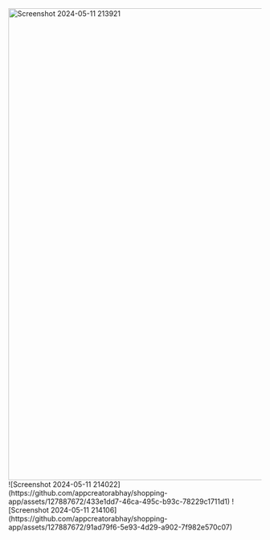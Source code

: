 <img width="938" alt="Screenshot 2024-05-11 213921" src="https://github.com/appcreatorabhay/shopping-app/assets/127887672/ec17bd5b-592a-44ad-aa7d-f060c8ac8808">
![Screenshot 2024-05-11 214022](https://github.com/appcreatorabhay/shopping-app/assets/127887672/433e1dd7-46ca-495c-b93c-78229c1711d1)
![Screenshot 2024-05-11 214106](https://github.com/appcreatorabhay/shopping-app/assets/127887672/91ad79f6-5e93-4d29-a902-7f982e570c07)
